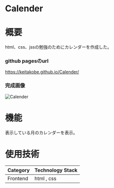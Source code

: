 # Calender

# 概要 
html、css、jssの勉強のためにカレンダーを作成した。

### github pagesのurl
https://keitakobe.github.io/Calender/

### 完成画像
![Calender](https://github.com/keitaKobe/Calender/assets/155284100/d9e7b085-4c0c-4ffc-9f40-67a452f11038)

# 機能
表示している月のカレンダーを表示。


# 使用技術
| Category	 | Technology Stack |
| ---- | ---- |
| Frontend | html  , css |
